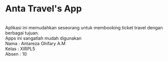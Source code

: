 # Anta Travel's App
<br>
Aplikasi ini memudahkan seseorang untuk membooking ticket travel dengan berbagai tujuan.<br>
Apps ini sangatlah mudah digunakan
<br>
Nama  : Antareza Ghifary A.M<br>
Kelas : XIRPL5<br>
Absen : 10<br>

